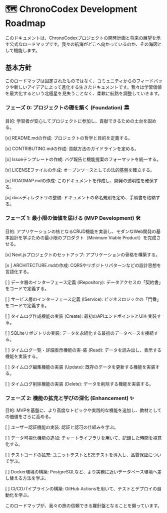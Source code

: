 # 🗺️ ChronoCodex Development Roadmap

このドキュメントは、ChronoCodexプロジェクトの開発計画と将来の展望を示す公式なロードマップです。我々の航海がどこへ向かっているのか、その海図として機能します。

## 基本方針

このロードマップは固定されたものではなく、コミュニティからのフィードバックや新しいアイデアによって進化する生きたドキュメントです。我々は学習価値を最大化するという北極星を見失うことなく、柔軟に航路を調整していきます。

### フェーズ 0: プロジェクトの礎を築く (Foundation) 🏛️

目的: 学習者が安心してプロジェクトに参加し、貢献できるための土台を固める。

[x] README.mdの作成: プロジェクトの哲学と目的を定義する。

[x] CONTRIBUTING.mdの作成: 貢献方法のガイドラインを定める。

[x] Issueテンプレートの作成: バグ報告と機能提案のフォーマットを統一する。

[x] LICENSEファイルの作成: オープンソースとしての法的基盤を確立する。

[x] ROADMAP.mdの作成: このドキュメントを作成し、開発の透明性を確保する。

[x] docsディレクトリの整備: ドキュメントの命名規則を定め、手順書を格納する。

### フェーズ 1: 最小限の価値を届ける (MVP Development) 🛠️

目的: アプリケーションの核となるCRUD機能を実装し、モダンなWeb開発の基本設計を学ぶための最小限のプロダクト（Minimum Viable Product）を完成させる。

[x] Next.jsプロジェクトのセットアップ: アプリケーションの骨格を構築する。

[x ] ARCHITECTURE.mdの作成: CQRSやリポジトリパターンなどの設計思想を言語化する。

[ ] データ層のインターフェース定義 (IRepository): データアクセスの「契約書」をコードで定義する。

[ ] サービス層のインターフェース定義 (IService): ビジネスロジックの「門番」をコードで定義する。

[ ] タイムログ作成機能の実装 (Create): 最初のAPIエンドポイントとUIを実装する。

[ ] SQLiteリポジトリの実装: データを永続化する最初のデータベースを接続する。

[ ] タイムログ一覧・詳細表示機能の実-装 (Read): データを読み出し、表示する機能を実装する。

[ ] タイムログ編集機能の実装 (Update): 既存のデータを更新する機能を実装する。

[ ] タイムログ削除機能の実装 (Delete): データを削除する機能を実装する。

### フェーズ 2: 機能の拡充と学びの深化 (Enhancement) ✨

目的: MVPを基盤に、より高度なトピックや実践的な機能を追加し、教材としての価値をさらに高める。

[ ] ユーザー認証機能の実装: 認証と認可の仕組みを学ぶ。

[ ] データ可視化機能の追加: チャートライブラリを用いて、記録した時間を視覚化する。

[ ] テストコードの拡充: ユニットテストとE2Eテストを導入し、品質保証について学ぶ。

[ ] Docker環境の構築: PostgreSQLなど、より実務に近いデータベース環境へ差し替える方法を学ぶ。

[ ] CI/CDパイプラインの構築: GitHub Actionsを用いて、テストとデプロイの自動化を学ぶ。

このロードマップが、我々の旅の信頼できる羅針盤となることを願っています。
